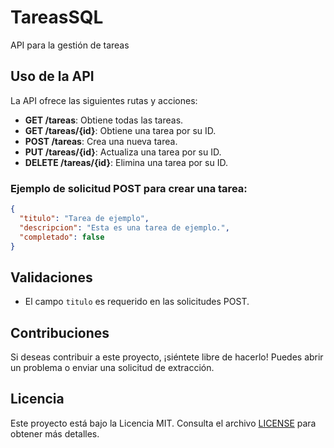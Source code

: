 # TareasSQL
API para la gestión de tareas

## Uso de la API

La API ofrece las siguientes rutas y acciones:

- **GET /tareas**: Obtiene todas las tareas.
- **GET /tareas/{id}**: Obtiene una tarea por su ID.
- **POST /tareas**: Crea una nueva tarea.
- **PUT /tareas/{id}**: Actualiza una tarea por su ID.
- **DELETE /tareas/{id}**: Elimina una tarea por su ID.

### Ejemplo de solicitud POST para crear una tarea:

```json
{
  "titulo": "Tarea de ejemplo",
  "descripcion": "Esta es una tarea de ejemplo.",
  "completado": false
}
```

## Validaciones

- El campo `titulo` es requerido en las solicitudes POST.

## Contribuciones

Si deseas contribuir a este proyecto, ¡siéntete libre de hacerlo! Puedes abrir un problema o enviar una solicitud de extracción.

## Licencia

Este proyecto está bajo la Licencia MIT. Consulta el archivo [LICENSE](LICENSE) para obtener más detalles.
